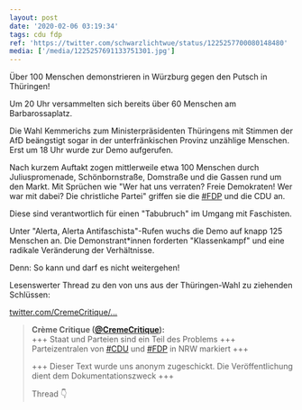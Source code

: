 ```yaml
---
layout: post
date: '2020-02-06 03:19:34'
tags: cdu fdp
ref: 'https://twitter.com/schwarzlichtwue/status/1225257700080148480'
media: ['/media/1225257691133751301.jpg']
---
```

Über 100 Menschen demonstrieren in Würzburg gegen den Putsch in Thüringen!



Um 20 Uhr versammelten sich bereits über 60 Menschen am Barbarossaplatz. 

Die Wahl Kemmerichs zum Ministerpräsidenten Thüringens mit Stimmen der AfD beängstigt sogar in der unterfränkischen Provinz unzählige Menschen. Erst um 18 Uhr wurde zur Demo aufgerufen.

Nach kurzem Auftakt zogen mittlerweile etwa 100 Menschen durch Juliuspromenade, Schönbornstraße, Domstraße und die Gassen rund um den Markt. Mit Sprüchen wie "Wer hat uns verraten? Freie Demokraten! Wer war mit dabei? Die christliche Partei" griffen sie die [#FDP](/t/fdp) und die CDU an.

Diese sind verantwortlich für einen "Tabubruch" im Umgang mit Faschisten.



Unter "Alerta, Alerta Antifaschista"-Rufen wuchs die Demo auf knapp 125 Menschen an. Die Demonstrant\*innen forderten "Klassenkampf" und eine radikale Veränderung der Verhältnisse.

Denn: So kann und darf es nicht weitergehen!

Lesenswerter Thread zu den von uns aus der Thüringen-Wahl zu ziehenden Schlüssen:

[twitter.com/CremeCritique/…](https://twitter.com/CremeCritique/status/1227607517045428228?s=19)
> <b>Crème Critique ([@CremeCritique](https://twitter.com/CremeCritique)):</b>  
>+++ Staat und Parteien sind ein Teil des Problems +++ Parteizentralen von [#CDU](/t/cdu) und [#FDP](/t/fdp) in NRW markiert +++  
>  
>  
>  
>+++ Dieser Text wurde uns anonym zugeschickt. Die Veröffentlichung dient dem Dokumentationszweck +++  
>  
>  
>  
>Thread 👇   

